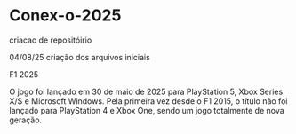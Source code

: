 # Conex-o-2025
criacao de repositóirio
 

04/08/25
criação dos arquivos iniciais

F1 2025

O jogo foi lançado em 30 de maio de 2025 para PlayStation 5, Xbox Series X/S e Microsoft Windows. Pela primeira vez desde o F1 2015, o título não foi lançado para PlayStation 4 e Xbox One, sendo um jogo totalmente de nova geração.